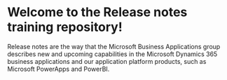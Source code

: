 # Welcome to the Release notes training repository!

Release notes are the way that the Microsoft Business Applications group describes new and upcoming capabilities in the Microsoft Dynamics 365 business applications and our application platform products, such as Microsoft PowerApps and PowerBI.
